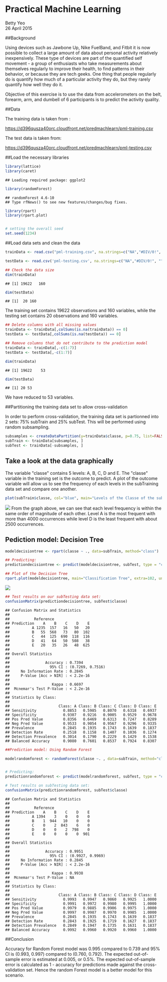 # Practical Machine Learning
Betty Yeo  
26 April 2015  

##Background

Using devices such as Jawbone Up, Nike FuelBand, and Fitbit it is now possible to collect a large amount of data about personal activity relatively inexpensively. These type of devices are part of the quantified self movement - a group of enthusiasts who take measurements about themselves regularly to improve their health, to find patterns in their behavior, or because they are tech geeks. One thing that people regularly do is quantify how much of a particular activity they do, but they rarely quantify how well they do it. 

Objective of this exercise is to use the data from accelerometers on the belt, forearm, arm, and dumbell of 6 participants is to predict the activity quality. 


##Data 

The training data is taken from : 

https://d396qusza40orc.cloudfront.net/predmachlearn/pml-training.csv

The test data is taken from: 

https://d396qusza40orc.cloudfront.net/predmachlearn/pml-testing.csv



##Load the necessary libraries 


```r
library(lattice)
library(caret)
```

```
## Loading required package: ggplot2
```

```r
library(randomForest) 
```

```
## randomForest 4.6-10
## Type rfNews() to see new features/changes/bug fixes.
```

```r
library(rpart) 
library(rpart.plot) 


# setting the overall seed
set.seed(1234)
```

##Load data sets and clean the data

```r
trainData <- read.csv("pml-training.csv", na.strings=c("NA","#DIV/0!", ""))

testData <- read.csv('pml-testing.csv', na.strings=c("NA","#DIV/0!", ""))

## Check the data size
dim(trainData)
```

```
## [1] 19622   160
```

```r
dim(testData)
```

```
## [1]  20 160
```


The training set contains 19622 observations and 160 variables, while the testing set contains 20 observations and 160 variables. 



```r
## Delete columns with all missing values
trainData <- trainData[,colSums(is.na(trainData)) == 0]
testData <- testData[,colSums(is.na(testData)) == 0]

## Remove columns that do not contribute to the prediction model
trainData <- trainData[,-c(1:7)]
testData <- testData[,-c(1:7)]

dim(trainData)
```

```
## [1] 19622    53
```

```r
dim(testData)
```

```
## [1] 20 53
```

We have reduced to 53 variables.

##Partitioning the training data set to allow cross-validation

In order to perform cross-validation, the training data set is partionned into 2 sets: 75% subTrain and 25% subTest. This will be performed using random subsampling.



```r
subsamples <- createDataPartition(y=trainData$classe, p=0.75, list=FALSE)
subTrain <- trainData[subsamples, ] 
subTest <- trainData[-subsamples, ]
```

## Take a look at the data graphically

The variable "classe" contains 5 levels: A, B, C, D and E. The "classe" variable in the training set is the outcome to predict. A plot of the outcome variable will allow us to see the frequency of each levels in the subTraining data set and compare one another.


```r
plot(subTrain$classe, col="blue", main="Levels of the Classe of the subTrain data", xlab="classe levels", ylab="Frequency")
```

![](ML_files/figure-html/unnamed-chunk-5-1.png) 
From the graph above, we can see that each level frequency is within the same order of magnitude of each other. Level A is the most frequent with more than 4000 occurrences while level D is the least frequent with about 2500 occurrences.


## Pediction model: Decision Tree


```r
modeldecisiontree <- rpart(classe ~ ., data=subTrain, method="class")

## Predicting:
predictiondecisiontree <- predict(modeldecisiontree, subTest, type = "class")

## Plot of the Decision Tree
rpart.plot(modeldecisiontree, main="Classification Tree", extra=102, under=TRUE, faclen=0)
```

![](ML_files/figure-html/unnamed-chunk-6-1.png) 

```r
## Test results on our subTesting data set:
confusionMatrix(predictiondecisiontree, subTest$classe)
```

```
## Confusion Matrix and Statistics
## 
##           Reference
## Prediction    A    B    C    D    E
##          A 1235  157   16   50   20
##          B   55  568   73   80  102
##          C   44  125  690  118  116
##          D   41   64   50  508   38
##          E   20   35   26   48  625
## 
## Overall Statistics
##                                           
##                Accuracy : 0.7394          
##                  95% CI : (0.7269, 0.7516)
##     No Information Rate : 0.2845          
##     P-Value [Acc > NIR] : < 2.2e-16       
##                                           
##                   Kappa : 0.6697          
##  Mcnemar's Test P-Value : < 2.2e-16       
## 
## Statistics by Class:
## 
##                      Class: A Class: B Class: C Class: D Class: E
## Sensitivity            0.8853   0.5985   0.8070   0.6318   0.6937
## Specificity            0.9307   0.9216   0.9005   0.9529   0.9678
## Pos Pred Value         0.8356   0.6469   0.6313   0.7247   0.8289
## Neg Pred Value         0.9533   0.9054   0.9567   0.9296   0.9335
## Prevalence             0.2845   0.1935   0.1743   0.1639   0.1837
## Detection Rate         0.2518   0.1158   0.1407   0.1036   0.1274
## Detection Prevalence   0.3014   0.1790   0.2229   0.1429   0.1538
## Balanced Accuracy      0.9080   0.7601   0.8537   0.7924   0.8307
```

```r
##Prediction model: Using Random Forest
```

```r
modelrandomforest <- randomForest(classe ~. , data=subTrain, method="class")


# Predicting:
predictionrandomforest <- predict(modelrandomforest, subTest, type = "class")

# Test results on subTesting data set:
confusionMatrix(predictionrandomforest, subTest$classe)
```

```
## Confusion Matrix and Statistics
## 
##           Reference
## Prediction    A    B    C    D    E
##          A 1394    3    0    0    0
##          B    1  944   10    0    0
##          C    0    2  843    6    0
##          D    0    0    2  798    0
##          E    0    0    0    0  901
## 
## Overall Statistics
##                                           
##                Accuracy : 0.9951          
##                  95% CI : (0.9927, 0.9969)
##     No Information Rate : 0.2845          
##     P-Value [Acc > NIR] : < 2.2e-16       
##                                           
##                   Kappa : 0.9938          
##  Mcnemar's Test P-Value : NA              
## 
## Statistics by Class:
## 
##                      Class: A Class: B Class: C Class: D Class: E
## Sensitivity            0.9993   0.9947   0.9860   0.9925   1.0000
## Specificity            0.9991   0.9972   0.9980   0.9995   1.0000
## Pos Pred Value         0.9979   0.9885   0.9906   0.9975   1.0000
## Neg Pred Value         0.9997   0.9987   0.9970   0.9985   1.0000
## Prevalence             0.2845   0.1935   0.1743   0.1639   0.1837
## Detection Rate         0.2843   0.1925   0.1719   0.1627   0.1837
## Detection Prevalence   0.2849   0.1947   0.1735   0.1631   0.1837
## Balanced Accuracy      0.9992   0.9960   0.9920   0.9960   1.0000
```

##Conclusion

Accuracy for Random Forest model was 0.995 compared to 0.739 and 95% CI is (0.993, 0.997) compared to (0.760, 0.792). 
The expected out-of-sample error is estimated at 0.005, or 0.5%. 
The expected out-of-sample error is calculated as 1 - accuracy for predictions made against the cross-validation set. 
Hence the random Forest model is a better model for this scenario.



